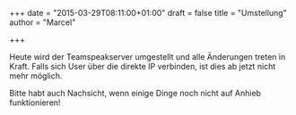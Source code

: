 +++
date = "2015-03-29T08:11:00+01:00"
draft = false
title = "Umstellung"
author = "Marcel"

+++
<p>Heute wird der Teamspeakserver umgestellt und alle &Auml;nderungen treten in Kraft. Falls sich User &uuml;ber die direkte IP verbinden, ist dies ab jetzt nicht mehr m&ouml;glich.</p>
<p>Bitte habt auch Nachsicht, wenn einige Dinge noch nicht auf Anhieb funktionieren! </p>
